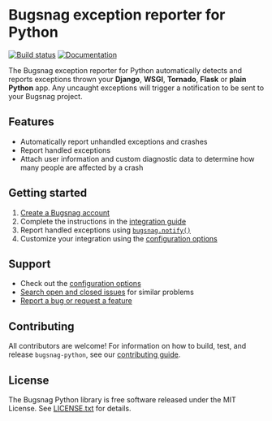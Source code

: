 # Bugsnag exception reporter for Python
[![Build status](https://travis-ci.org/bugsnag/bugsnag-python.svg?branch=master)](https://travis-ci.org/bugsnag/bugsnag-python)
[![Documentation](https://img.shields.io/badge/documentation-latest-blue.svg)](https://docs.bugsnag.com/platforms/python/)

The Bugsnag exception reporter for Python automatically detects and reports
exceptions thrown your **Django**, **WSGI**, **Tornado**, **Flask** or
**plain Python** app.  Any uncaught exceptions will trigger a notification to be
sent to your Bugsnag project.


## Features

* Automatically report unhandled exceptions and crashes
* Report handled exceptions
* Attach user information and custom diagnostic data to determine how many
  people are affected by a crash


## Getting started

1. [Create a Bugsnag account](https://bugsnag.com)
2. Complete the instructions in the
   [integration guide](https://docs.bugsnag.com/platforms/python/)
3. Report handled exceptions using
   [`bugsnag.notify()`](https://docs.bugsnag.com/platforms/python/reporting-handled-errors/)
4. Customize your integration using the
   [configuration options](https://docs.bugsnag.com/platforms/python/configuration-options/)

## Support

* Check out the [configuration options](https://docs.bugsnag.com/platforms/python/configuration-options/)
* [Search open and closed issues](https://github.com/bugsnag/bugsnag-python/issues?utf8=✓&q=is%3Aissue) for similar problems
* [Report a bug or request a feature](https://github.com/bugsnag/bugsnag-python/issues/new)


## Contributing

All contributors are welcome! For information on how to build, test,
and release `bugsnag-python`, see our
[contributing guide](https://github.com/bugsnag/bugsnag-python/blob/master/CONTRIBUTING.md).


## License

The Bugsnag Python library is free software released under the MIT License.
See [LICENSE.txt](https://github.com/bugsnag/bugsnag-python/blob/master/LICENSE.txt)
for details.
